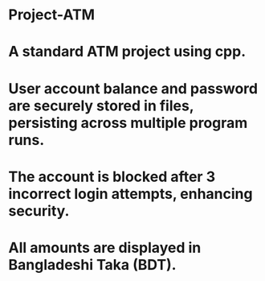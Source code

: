 # Project-ATM
# A standard ATM project using cpp.
# User account balance and password are securely stored in files, persisting across multiple program runs.
# The account is blocked after 3 incorrect login attempts, enhancing security.
# All amounts are displayed in Bangladeshi Taka (BDT).

